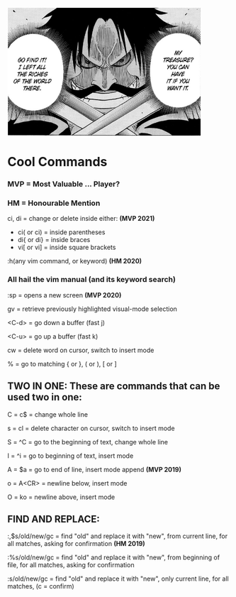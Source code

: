 ![](bruh.png)

# Cool Commands
### MVP = Most Valuable ... Player?
### HM = Honourable Mention


ci, di = change or delete inside either: <b>(MVP 2021)</b>
- ci( or ci) = inside parentheses
- di{ or di} = inside braces
- vi[ or vi] = inside square brackets

:h(any vim command, or keyword) <b>(HM 2020)</b>
### All hail the vim manual (and its keyword search)

:sp = opens a new screen <b>(MVP 2020)</b>

gv = retrieve previously highlighted visual-mode selection

\<C-d\> = go down a buffer (fast j)

\<C-u\> = go up a buffer (fast k)

cw = delete word on cursor, switch to insert mode

% = go to matching { or }, ( or ), [ or ]	

## TWO IN ONE: These are commands that can be used two in one:

C = c$ = change whole line

s = cl = delete character on cursor, switch to insert mode

S = ^C = go to the beginning of text, change whole line

I = ^i = go to beginning of text, insert mode

A = $a = go to end of line, insert mode append <b>(MVP 2019)</b>

o = A\<CR\> = newline below, insert mode 

O = ko = newline above, insert mode

## FIND AND REPLACE:

:,$s/old/new/gc = find "old" and replace it with "new", from current line, for all matches, asking for confirmation <b>(HM 2019)</b>

:%s/old/new/gc = find "old" and replace it with "new", from beginning of file, for all matches, asking for confirmation

:s/old/new/gc = find "old" and replace it with "new", only current line, for all matches, (c = confirm)
